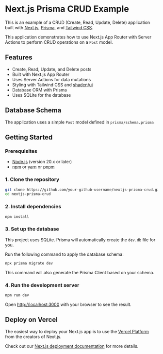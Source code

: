 # Next.js Prisma CRUD Example

This is an example of a CRUD (Create, Read, Update, Delete) application built with [Next.js](https://nextjs.org), [Prisma](https://www.prisma.io/), and [Tailwind CSS](https://tailwindcss.com/).

This application demonstrates how to use Next.js App Router with Server Actions to perform CRUD operations on a `Post` model.

## Features

- Create, Read, Update, and Delete posts
- Built with Next.js App Router
- Uses Server Actions for data mutations
- Styling with Tailwind CSS and [shadcn/ui](https://ui.shadcn.com/)
- Database ORM with Prisma
- Uses SQLite for the database

## Database Schema

The application uses a simple `Post` model defined in `prisma/schema.prisma`

## Getting Started

### Prerequisites

- [Node.js](https://nodejs.org/en/) (version 20.x or later)
- [npm](https://www.npmjs.com/) or [yarn](https://yarnpkg.com/) or [pnpm](https://pnpm.io/)

### 1. Clone the repository

```bash
git clone https://github.com/your-github-username/nextjs-prisma-crud.git
cd nextjs-prisma-crud
```

### 2. Install dependencies

```bash
npm install
```

### 3. Set up the database

This project uses SQLite. Prisma will automatically create the `dev.db` file for you.

Run the following command to apply the database schema:

```bash
npx prisma migrate dev
```

This command will also generate the Prisma Client based on your schema.

### 4. Run the development server

```bash
npm run dev
```

Open [http://localhost:3000](http://localhost:3000) with your browser to see the result.

## Deploy on Vercel

The easiest way to deploy your Next.js app is to use the [Vercel Platform](https://vercel.com/new) from the creators of Next.js.

Check out our [Next.js deployment documentation](https://nextjs.org/docs/app/building-your-application/deploying) for more details.

